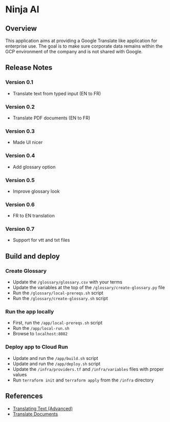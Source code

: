 # Ninja AI

## Overview

This application aims at providing a Google Translate like application for enterprise use. The goal is to make sure corporate data remains within the GCP environment of the company and is not shared with Google.

## Release Notes

### Version 0.1

- Translate text from typed input (EN to FR)

### Version 0.2

- Translate PDF documents (EN to FR)

### Version 0.3

- Made UI nicer

### Version 0.4

- Add glossary option

### Version 0.5

- Improve glossary look

### Version 0.6

- FR to EN translation

### Version 0.7

- Support for vtt and txt files

## Build and deploy

### Create Glossary

- Update the `/glossary/glossary.csv` with your terms
- Update the variables at the top of the `/glossary/create-glossary.py` file
- Run the `/glossary/local-prereqs.sh` script
- Run the `/glossary/create-glossary.sh` script

### Run the app locally

- First, run the `/app/local-prereqs.sh` script
- Run the `/app/local-run.sh`
- Browse to `localhost:8082`

### Deploy app to Cloud Run

- Update and run the `/app/build.sh` script
- Update and run the `/app/deploy.sh` script
- Update the `/infra/providers.tf` and `/infra/variables` files with proper values
- Run `terraform init` and `terraform apply` from the `/infra` directory

## References

- [Translating Text (Advanced)](https://cloud.google.com/translate/docs/advanced/translating-text-v3)
- [Translate Documents](https://cloud.google.com/translate/docs/advanced/translate-documents)